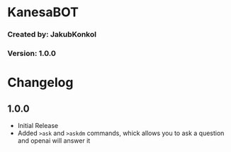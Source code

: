 # KanesaBOT
### Created by: JakubKonkol
### Version: 1.0.0

# Changelog
## 1.0.0
- Initial Release
- Added `>ask` and `>askdm` commands, whick allows you to ask a question and openai will answer it